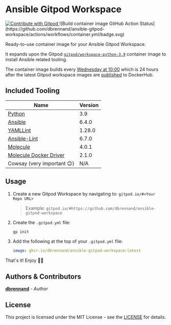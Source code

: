 # Ansible Gitpod Workspace

<a href="https://gitpod.io/#https://github.com/dbrennand/ansible-gitpod-workspace">
  <img
    src="https://img.shields.io/badge/Contribute%20with-Gitpod-908a85?logo=gitpod"
    alt="Contribute with Gitpod"
  />
</a>
![Build container image GitHub Action Status](https://github.com/dbrennand/ansible-gitpod-workspace/actions/workflows/container.yml/badge.svg)

Ready-to-use container image for your Ansible Gitpod Workspace.

It expands upon the Gitpod [`gitpod/workspace-python-3.9`](https://github.com/gitpod-io/workspace-images/blob/main/chunks/lang-python/Dockerfile) container image to install Ansible related tooling.

The container image builds every [Wednesday at 10:00](.github/workflows/container.yml#L9) which is 24 hours after the latest Gitpod workspace images are [published](https://github.com/gitpod-io/workspace-images/blob/main/.github/workflows/dockerhub-release.yml#L6) to DockerHub.

## Included Tooling

| Name                                                                                            | Version |
| ----------------------------------------------------------------------------------------------- | ------- |
| [Python](https://github.com/gitpod-io/workspace-images/blob/main/chunks/lang-python/Dockerfile) | 3.9     |
| [Ansible](https://github.com/ansible/ansible)                                                   | 6.4.0   |
| [YAMLLint](https://github.com/adrienverge/yamllint)                                             | 1.28.0  |
| [Ansible-Lint](https://github.com/ansible/ansible-lint)                                         | 6.7.0   |
| [Molecule](https://github.com/ansible-community/molecule)                                       | 4.0.1   |
| [Molecule Docker Driver](https://github.com/ansible-community/molecule-docker)                  | 2.1.0   |
| Cowsay (very important 😉)                                                                       | N/A     |

## Usage

1. Create a new Gitpod Workspace by navigating to: `gitpod.io/#<Your Repo URL>`

    > Example: `gitpod.io/#https://github.com/dbrennand/ansible-gitpod-workspace`

2. Create the `.gitpod.yml` file:

    ```bash
    gp init
    ```

3. Add the following at the top of your `.gitpod.yml` file:

    ```yaml
    image: ghcr.io/dbrennand/ansible-gitpod-workspace:latest
    ```

That's it! Enjoy 🚀✨

## Authors & Contributors

[**dbrennand**](https://github.com/dbrennand) - *Author*

## License

This project is licensed under the MIT License - see the [LICENSE](LICENSE) for details.
